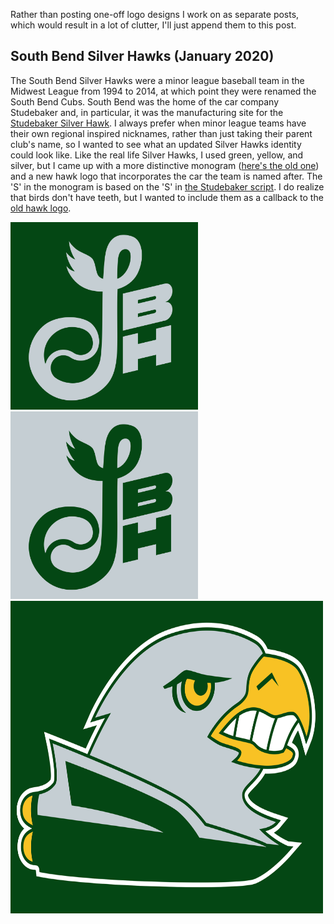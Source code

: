 <!-- Miscellaneous Logo Designs -->
<!-- 2020-03-11 -->

Rather than posting one-off logo designs I work on as separate posts, which would result in a lot of clutter, I'll just append them to this post.

## South Bend Silver Hawks (January 2020)

The South Bend Silver Hawks were a minor league baseball team in the Midwest League from 1994 to 2014, at which point they were renamed the South Bend Cubs.
South Bend was the home of the car company Studebaker and, in particular, it was the manufacturing site for the [Studebaker Silver Hawk](https://en.wikipedia.org/wiki/Studebaker_Silver_Hawk).
I always prefer when minor league teams have their own regional inspired nicknames, rather than just taking their parent club's name, so I wanted to see what an updated Silver Hawks identity could look like.
Like the real life Silver Hawks, I used green, yellow, and silver, but I came up with a more distinctive monogram ([here's the old one](http://www.sportslogos.net/logos/view/hkhnkjonbqgimetc4fulasq07/South_Bend_Silver_Hawks/2011/Cap_Logo)) and a new hawk logo that incorporates the car the team is named after.
The 'S' in the monogram is based on the 'S' in [the Studebaker script](https://upload.wikimedia.org/wikipedia/commons/thumb/f/f8/Studewheellogo.jpg/200px-Studewheellogo.jpg).
I do realize that birds don't have teeth, but I wanted to include them as a callback to the [old hawk logo](http://www.sportslogos.net/logos/view/hhfyfy05nzeyflxjvuegmd2eu/South_Bend_Silver_Hawks/2009/Alternate_Logo).

<img src="img/misc-logos/monogram-on-green.svg" style="width: 300px; height: 300px" />
<img src="img/misc-logos/monogram-on-silver.svg" style="width: 300px; height: 300px" /><br>
<img src="img/misc-logos/hawk-fin.svg" style="width: 500px; height: 500px" />
